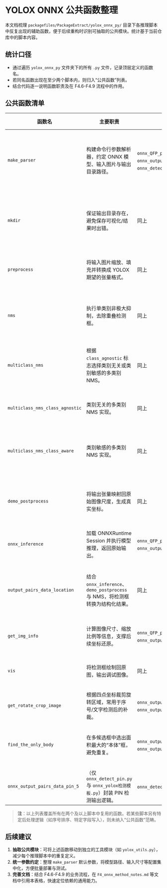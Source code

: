 # YOLOX ONNX 公共函数整理

本文档梳理 `packagefiles/PackageExtract/yolox_onnx_py/` 目录下各推理脚本中反复出现的辅助函数，便于后续重构时识别可抽取的公共模块。统计基于当前仓库中的脚本内容。

## 统计口径
- 通过遍历 `yolox_onnx_py` 文件夹下的所有 `.py` 文件，记录顶层定义的函数名。
- 若同名函数出现在至少两个脚本内，则归入“公共函数”列表。
- 结合代码逐一说明函数职责及在 F4.6-F4.9 流程中的作用。 

## 公共函数清单

| 函数名 | 主要职责 | 常见出现文件（节选） | F4.6-F4.9 相关说明 |
| --- | --- | --- | --- |
| `make_parser` | 构建命令行参数解析器，约定 ONNX 模型、输入图片与输出目录路径。 | `onnx_QFP_pairs_data_location2.py`、`onnx_output_other_location.py`、`onnx_detect_pin.py` 等 | 统一不同检测脚本的启动方式，便于批量调用模型完成标尺、引脚、外框等推理。 |
| `mkdir` | 保证输出目录存在，避免保存可视化/结果时出错。 | 同上 | 运行 YOLO/ONNX 推理前准备输出目录，常用于保存 F4.6-F4.9 阶段的调试图片。 |
| `preprocess` | 将输入图片缩放、填充并转换成 YOLOX 期望的张量格式。 | 同上 | F4 阶段所有检测模型进入推理前均依赖该预处理逻辑。 |
| `nms` | 执行单类别非极大抑制，去除重叠检测框。 | 同上 | F4.6-F4.9 中的检测模型（引脚、标尺、外框等）都通过该函数筛选候选框。 |
| `multiclass_nms` | 根据 `class_agnostic` 标志选择类别无关或类别敏感的多类别 NMS。 | 同上 | 抽象封装多类别后处理，保证不同检测脚本对 NMS 的调用一致。 |
| `multiclass_nms_class_agnostic` | 类别无关的多类别 NMS 实现。 | 同上 | 主要用于多数只有单类别输出的模型，简化后处理。 |
| `multiclass_nms_class_aware` | 类别敏感的多类别 NMS 实现。 | 同上 | 针对存在多个标签（如文字、引脚类型）的模型，保留类别信息。 |
| `demo_postprocess` | 将输出张量映射回原始图像尺度，生成真实坐标。 | 同上 | 连接 ONNX 推理输出与实际几何信息的桥梁，是 F4 阶段获取坐标数据的关键。 |
| `onnx_inference` | 加载 ONNXRuntime Session 并执行模型推理，返回原始输出。 | `onnx_QFP_pairs_data_location2.py`、`onnx_output_bottom_body_location.py` 等 | 所有 YOLOX 模型统一的推理入口。 |
| `output_pairs_data_location` | 结合 `onnx_inference`、`demo_postprocess` 与 NMS，将检测框转换为结构化结果。 | 同上 | F4.6-F4.9 中多类几何元素（标尺、Pin、外框、侧视 standoff 等）的最终输出接口。 |
| `get_img_info` | 计算图像尺寸、缩放比例等信息，支撑后续坐标还原。 | `onnx_QFP_pairs_data_location2.py`、`onnx_output_pin_num4.py` 等 | 在根据缩放比例反推真实坐标时使用。 |
| `vis` | 将检测框绘制回原图，输出调试图像。 | 同上 | 便于验证 F4.6-F4.9 检测结果，常作为调试选项。 |
| `get_rotate_crop_image` | 根据四点坐标裁剪旋转区域，常用于序号/文字检测后的补裁。 | `onnx_output_serial_number_letter_location.py`、`onnx_output_pin_num4.py` 等 | 支撑 F4.7-F4.8 的 OCR 前裁剪及几何精修。 |
| `find_the_only_body` | 在多候选框中选出面积最大的“本体”框，避免重复。 | `onnx_output_bottom_body_location.py`、`onnx_output_other_location.py` 等 | 用于 body、外框等检测，保证流程只保留最合理的本体候选。 |
| `onnx_output_pairs_data_pin_5` | （仅 `onnx_detect_pin.py` 与 `onnx_yolox检测模板.py`）封装 PIN 检测输出逻辑。 | `onnx_detect_pin.py`、`onnx_yolox检测模板.py` | 供 F4.6/F4.7 的 PIN 位置识别脚本调用。 |

> **注**：以上列表覆盖所有在两个及以上脚本中复用的函数。若某些脚本另有特定后处理逻辑（如序号排序、特定字段写入），则未纳入“公共函数”范畴。

## 后续建议
1. **抽取公共模块**：可将上述函数移动到独立的工具模块（如 `yolox_utils.py`），减少每个推理脚本中的重复定义。
2. **统一参数约定**：整理 `make_parser` 默认参数，将模型路径、输入尺寸等配置集中化，方便批量部署与测试。
3. **完善文档**：结合 F4.6-F4.9 的业务流程，在 `F4_onnx_method_notes.md` 等文档中引用本表格，快速定位依赖的通用能力。

